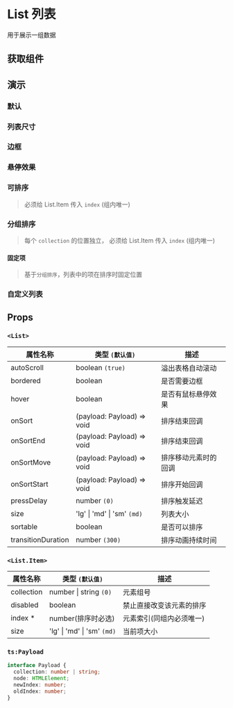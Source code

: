 # List 列表

用于展示一组数据

## 获取组件

<!--{include:(components/list/fragments/import.md)}-->

## 演示

### 默认

<!--{include:`default.md`}-->

### 列表尺寸

<!--{include:`size.md`}-->

### 边框

<!--{include:`bordered.md`}-->

### 悬停效果

<!--{include:`hover.md`}-->

### 可排序

> 必须给 List.Item 传入 `index` (组内唯一)

<!--{include:`sortable.md`}-->

### 分组排序

> 每个 `collection` 的位置独立， 必须给 List.Item 传入 `index` (组内唯一)

<!--{include:`collection.md`}-->

#### 固定项

> 基于`分组排序`，列表中的项在排序时固定位置

<!--{include:`sort-fixed.md`}-->

### 自定义列表

<!--{include:`custom.md`}-->

## Props

### `<List>`

| 属性名称           | 类型 `(默认值)`                     | 描述                 |
| ------------------ | ----------------------------------- | -------------------- |
| autoScroll         | boolean `(true)`                    | 溢出表格自动滚动     |
| bordered           | boolean                             | 是否需要边框         |
| hover              | boolean                             | 是否有鼠标悬停效果   |
| onSort             | (payload: Payload) => void          | 排序结束回调         |
| onSortEnd          | (payload: Payload) => void          | 排序结束回调         |
| onSortMove         | (payload: Payload) => void          | 排序移动元素时的回调 |
| onSortStart        | (payload: Payload) => void          | 排序开始回调         |
| pressDelay         | number `(0)`                        | 排序触发延迟         |
| size               | 'lg' &#124; 'md' &#124; 'sm' `(md)` | 列表大小             |
| sortable           | boolean                             | 是否可以排序         |
| transitionDuration | number `(300)`                      | 排序动画持续时间     |

### `<List.Item>`

| 属性名称   | 类型 `(默认值)`                     | 描述                     |
| ---------- | ----------------------------------- | ------------------------ |
| collection | number &#124; string `(0)`          | 元素组号                 |
| disabled   | boolean                             | 禁止直接改变该元素的排序 |
| index \*   | number(排序时必选)                  | 元素索引(同组内必须唯一) |
| size       | 'lg' &#124; 'md' &#124; 'sm' `(md)` | 当前项大小               |

### `ts:Payload`

```ts
interface Payload {
  collection: number | string;
  node: HTMLElement;
  newIndex: number;
  oldIndex: number;
}
```
